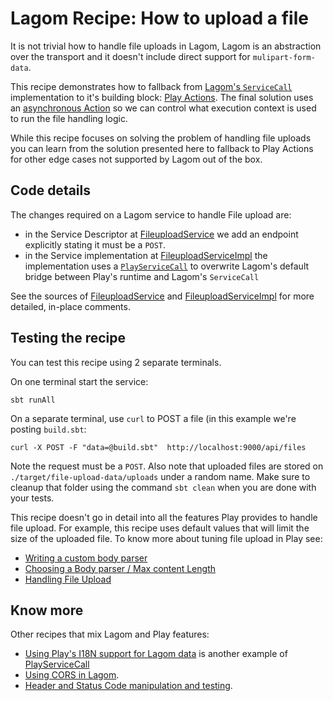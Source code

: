 # Lagom Recipe: How to upload a file

It is not trivial how to handle file uploads in Lagom, Lagom is an abstraction over the transport and it doesn't include direct support for `mulipart-form-data`. 

This recipe demonstrates how to fallback from [Lagom's `ServiceCall`](https://www.lagomframework.com/documentation/1.4.x/scala/ServiceImplementation.html#Implementing-services) implementation to it's building block: [Play Actions](https://www.playframework.com/documentation/2.6.x/ScalaActions#What-is-an-Action?). The final solution uses an [asynchronous Action](https://www.playframework.com/documentation/2.6.x/ScalaAsync#Make-controllers-asynchronous) so we can control what execution context is used to run the file handling logic.

While this recipe focuses on solving the problem of handling file uploads you can learn from the solution presented here to fallback to Play Actions for other edge cases not supported by Lagom out of the box.

## Code details

The changes required on a Lagom service to handle File upload are:

* in the Service Descriptor at [FileuploadService](./fileupload-api/src/main/scala/com/example/fileupload/api/FileuploadService.scala) we add an endpoint explicitly stating it must be a `POST`.
* in the Service implementation at [FileuploadServiceImpl](./fileupload-impl/src/main/scala/com/example/fileupload/impl/FileuploadServiceImpl.scala) the implementation uses a [`PlayServiceCall`](https://www.lagomframework.com/documentation/1.4.x/scala/api/com/lightbend/lagom/scaladsl/server/PlayServiceCall.html) to overwrite Lagom's default bridge between Play's runtime and Lagom's `ServiceCall`

See the sources of [FileuploadService](./fileupload-api/src/main/scala/com/example/fileupload/api/FileuploadService.scala) and [FileuploadServiceImpl](./fileupload-impl/src/main/scala/com/example/fileupload/impl/FileuploadServiceImpl.scala) for more detailed, in-place comments.  

## Testing the recipe

You can test this recipe using 2 separate terminals.

On one terminal start the service:

```
sbt runAll
```

On a separate terminal, use `curl` to POST a file (in this example we're posting `build.sbt`:

```
curl -X POST -F "data=@build.sbt"  http://localhost:9000/api/files
```

Note the request must be a `POST`. Also note that uploaded files are stored on `./target/file-upload-data/uploads` under a random name. Make sure to cleanup that folder using the command `sbt clean` when you are done with your tests.

This recipe doesn't go in detail into all the features Play provides to handle file upload. For example, this recipe uses default values that will limit the size of the uploaded file. To know more about tuning file upload in Play see:

* [Writing a custom body parser](https://www.playframework.com/documentation/2.6.x/ScalaBodyParsers#Writing-a-custom-body-parser)
* [Choosing a Body parser / Max content Length](https://www.playframework.com/documentation/2.6.x/ScalaBodyParsers#Max-content-length)
* [Handling File Upload](https://www.playframework.com/documentation/2.6.x/ScalaFileUpload)


## Know more

Other recipes that mix Lagom and Play features:

* [Using Play's I18N support for Lagom data](i18n) is another example of [PlayServiceCall](https://www.lagomframework.com/documentation/1.4.x/scala/api/com/lightbend/lagom/scaladsl/server/PlayServiceCall.html)
* [Using CORS in Lagom](./cors).
* [Header and Status Code manipulation and testing](./http-header-handling/).

